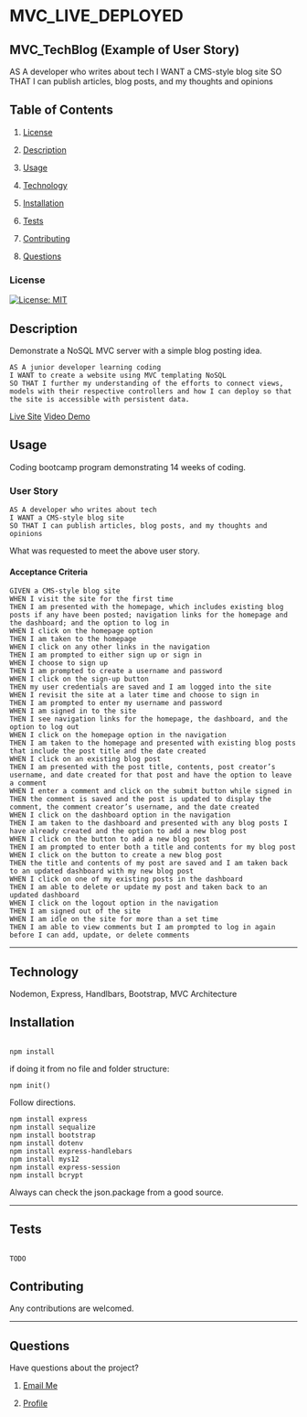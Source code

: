 # MVC_LIVE_DEPLOYED

## MVC_TechBlog (Example of User Story)
AS A developer who writes about tech I WANT a CMS-style blog site SO THAT I can publish articles, blog posts, and my thoughts and opinions

## Table of Contents

1. [License](#License)

2. [Description](#Description)

3. [Usage](#Usage)

4. [Technology](#Technology)

5. [Installation](#Installation)

6. [Tests](#Tests)

7. [Contributing](#Contributing)

8. [Questions](#Questions)

### License

[![License: MIT](https://img.shields.io/badge/License-MIT-yellow.svg)](https://opensource.org/licenses/MIT)

## Description

Demonstrate a NoSQL MVC server with a simple blog posting idea.
```
AS A junior developer learning coding
I WANT to create a website using MVC templating NoSQL
SO THAT I further my understanding of the efforts to connect views, models with their respective controllers and how I can deploy so that the site is accessible with persistent data.
```
[Live Site](https://nai-blog-cms.herokuapp.com/)
[Video Demo](https://drive.google.com/file/d/1Kbji-0nwYLkaCk6pFSqmHEaoF3ZG56bz/view?usp=sharing)

## Usage

Coding bootcamp program demonstrating 14 weeks of coding.

### User Story

```
AS A developer who writes about tech
I WANT a CMS-style blog site
SO THAT I can publish articles, blog posts, and my thoughts and opinions
```

What was requested to meet the above user story.

#### Acceptance Criteria

```
GIVEN a CMS-style blog site
WHEN I visit the site for the first time
THEN I am presented with the homepage, which includes existing blog posts if any have been posted; navigation links for the homepage and the dashboard; and the option to log in
WHEN I click on the homepage option
THEN I am taken to the homepage
WHEN I click on any other links in the navigation
THEN I am prompted to either sign up or sign in
WHEN I choose to sign up
THEN I am prompted to create a username and password
WHEN I click on the sign-up button
THEN my user credentials are saved and I am logged into the site
WHEN I revisit the site at a later time and choose to sign in
THEN I am prompted to enter my username and password
WHEN I am signed in to the site
THEN I see navigation links for the homepage, the dashboard, and the option to log out
WHEN I click on the homepage option in the navigation
THEN I am taken to the homepage and presented with existing blog posts that include the post title and the date created
WHEN I click on an existing blog post
THEN I am presented with the post title, contents, post creator’s username, and date created for that post and have the option to leave a comment
WHEN I enter a comment and click on the submit button while signed in
THEN the comment is saved and the post is updated to display the comment, the comment creator’s username, and the date created
WHEN I click on the dashboard option in the navigation
THEN I am taken to the dashboard and presented with any blog posts I have already created and the option to add a new blog post
WHEN I click on the button to add a new blog post
THEN I am prompted to enter both a title and contents for my blog post
WHEN I click on the button to create a new blog post
THEN the title and contents of my post are saved and I am taken back to an updated dashboard with my new blog post
WHEN I click on one of my existing posts in the dashboard
THEN I am able to delete or update my post and taken back to an updated dashboard
WHEN I click on the logout option in the navigation
THEN I am signed out of the site
WHEN I am idle on the site for more than a set time
THEN I am able to view comments but I am prompted to log in again before I can add, update, or delete comments
```


_ _ _ _

## Technology

Nodemon, Express, Handlbars, Bootstrap, MVC Architecture

## Installation

```

npm install

```

if doing it from no file and folder structure:

```
npm init()

```
Follow directions.

```
npm install express
npm install sequalize
npm install bootstrap
npm install dotenv
npm install express-handlebars
npm install mys12
npm install express-session
npm install bcrypt

```
Always can check the json.package from a good source.

_ _ _ _

## Tests

```

TODO

```
## Contributing

Any contributions are welcomed.

_ _ _ _

## Questions

Have questions about the project?

1. [Email Me](mailto:adam.niggebrugge@gmail.com)

2. [Profile](https://github.com/adam-niggebrugge)

